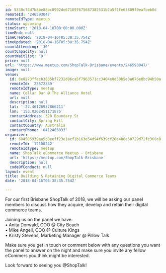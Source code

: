 ```yaml
---
id: 5330c74d7b8be88bc0992de671097675687382531b2a5f2fe63809f0eafbeb0d
remoteId: '246593047'
remoteIdType: meetup
status: upcoming
timeStart: '2018-04-18T08:00:00.000Z'
timeEnd: null
timeCreated: '2018-04-16T05:38:35.754Z'
timeUpdated: '2018-04-16T05:38:35.754Z'
countAttending: '30'
countCapacity: null
countWaitlist: '0'
price: null
url: 'https://www.meetup.com/ShopTalk-Brisbane/events/246593047/'
image: null
venue:
  id: 8e0273ffacb3835bf7232d86ca5f7963571cc3404e0d50b5e3a076e8bc94b50a
  remoteId: '23572339'
  remoteIdType: meetup
  name: Cellar Bar @ The Alliance Hotel
  url: null
  description: null
  lat: '-27.46126937866211'
  lon: '153.0262451171875'
  contactAddress: 320 Boundary St
  contactCity: Spring Hill
  contactCountry: Australia
  contactPhone: '0412465033'
organizer:
  id: 684505939aa5c8eeff23e1acf1b163e54d94f639cf20e408e50729d72fc360c8
  remoteId: '12100242'
  remoteIdType: meetup
  name: ShopTalk eCommerce Meetup - Brisbane
  url: 'https://meetup.com/ShopTalk-Brisbane'
  description: null
  codeOfConduct: null
layout: event
title: Building & Retaining Digital Commerce Teams
date: '2018-04-16T05:38:35.754Z'

---
```

<p>For our first Brisbane ShopTalk of 2018, we will be asking our panel members to discuss how they acquire, develop and retain their digital commerce teams.</p> <p>Joining us on the panel we have:<br/>• Anita Dorwald, COO @ City Beach<br/>• Mike Angell, COO @ Culture Kings<br/>• Kristy Stevens, Marketing Manager @ Pillow Talk</p> <p>Make sure you get in touch or comment below with any questions you want the panel to answer on the night and make sure you invite any fellow eCommers you think might be interested.</p> <p>Look forward to seeing you @ShopTalk!</p>
